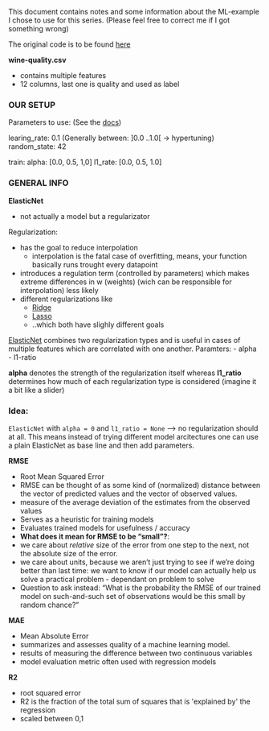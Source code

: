 This document contains notes and some information about the  ML-example I chose to use for this series. (Please feel free to correct me if I got something wrong)

The original code is to be found [here](!https://www.mlflow.org/docs/latest/tutorials-and-examples/tutorial.html)

**wine-quality.csv**
- contains multiple features
- 12 columns, last one is quality and used as label

### OUR SETUP

Parameters to use:
(See the [docs](!https://scikit-learn.org/stable/modules/generated/sklearn.linear_model.ElasticNet.html))

learing_rate: 0.1    (Generally between: ]0.0 ..1.0[ -> hypertuning)
random_state: 42

train:
  alpha:   [0.0, 0.5, 1,0]
  l1_rate: [0.0, 0.5, 1.0]


### GENERAL INFO

**ElasticNet**
- not actually a model but a regularizator

Regularization:
- has the goal to reduce interpolation
	- interpolation is the fatal case of overfitting, means, your function  basically runs trought every datapoint
- introduces a regulation term (controlled by parameters) which makes extreme differences in w (weights) (wich can be responsible for interpolation) less likely
- different regularizations like 
	- [Ridge](!https://scikit-learn.org/stable/modules/linear_model.html#ridge-regression)
	- [Lasso](!https://scikit-learn.org/stable/modules/linear_model.html#lasso)
	- ..which both have slighly different goals
	
[ElasticNet](!https://scikit-learn.org/stable/modules/linear_model.html#elastic-net) combines two regularization types and is useful in cases of multiple features which are correlated with one another. Paramters:
	- alpha 
	- l1-ratio

**alpha** denotes the strength of the regularization itself whereas **l1_ratio** determines how much of each regularization type is considered (imagine it a bit like a slider)

### Idea:
`ElasticNet` with `alpha = 0` and `l1_ratio = None` --> no regularization should at all. This means instead of trying different model arcitectures one can use a plain ElasticNet as base line and then add parameters.

**RMSE**
- Root Mean Squared Error
- RMSE can be thought of as some kind of (normalized) distance between the vector of predicted values and the vector of observed values.
- measure of the average deviation of the estimates from the observed values
- Serves as a heuristic for training models
- Evaluates trained models for usefulness / accuracy
- **What does it mean for RMSE to be “small”?**:
-  we care about _relative_ size of the error from one step to the next, not the absolute size of the error.
-  we care about units, because we aren’t just trying to see if we’re doing better than last time: we want to know if our model can actually help us solve a practical problem - dependant on problem to solve
-  Question to ask instead:  “What is the probability the RMSE of our trained model on such-and-such set of observations would be this small by random chance?”

**MAE**
- Mean Absolute Error
- summarizes and assesses quality of a machine learning model.
- results of measuring the difference between two continuous variables
- model evaluation metric often used with regression models

**R2**
- root squared error
-  R2 is the fraction of the total sum of squares that is 'explained by' the regression
-  scaled between 0,1